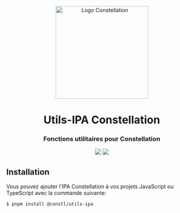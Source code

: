 <p align="center">
  <a href="https://docu.réseau-constellation.ca" title="Constellation">
    <img src="https://docu.xn--rseau-constellation-bzb.ca/logo.svg" alt="Logo Constellation" width="244" />
  </a>
</p>
<h1 align="center">Utils-IPA Constellation</h1>
<h3 align="center">Fonctions utilitaires pour Constellation</h3>

<p align="center">
  <a href="https://github.com/reseau-constellation/utils-ipa/actions/workflows/tests.yml"><img src="https://github.com/reseau-constellation/utils-ipa/actions/workflows/tests.yml/badge.svg"></a>
  <a href="https://codecov.io/gh/reseau-constellation/utils-ipa" > 
    <img src="https://codecov.io/gh/reseau-constellation/utils-ipa/graph/badge.svg?token=9IIvgtrNl5"/> 
  </a>
  <br>
</p>


## Installation
Vous pouvez ajouter l'IPA Constellation à vos projets JavaScript ou TypeScript
avec la commande suivante:

```sh
$ pnpm install @constl/utils-ipa
```

